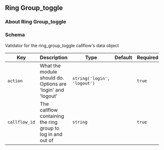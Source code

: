 ## Ring Group_toggle

### About Ring Group_toggle

### Schema

Validator for the ring_group_toggle callflow's data object

Key | Description | Type | Default | Required
--- | ----------- | ---- | ------- | --------
`action` | What the module should do. Options are 'login' and 'logout' | `string('login', 'logout')` |   | `true`
`callflow_id` | The callflow containing the ring group to log in and out of | `string` |   | `true`
